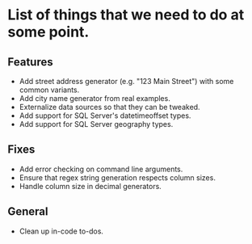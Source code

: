 # List of things that we need to do at some point.

## Features

- Add street address generator (e.g. "123 Main Street") with some common variants.
- Add city name generator from real examples.
- Externalize data sources so that they can be tweaked.
- Add support for SQL Server's datetimeoffset types.
- Add support for SQL Server geography types.

## Fixes

- Add error checking on command line arguments.
- Ensure that regex string generation respects column sizes.
- Handle column size in decimal generators.

## General

- Clean up in-code to-dos.
